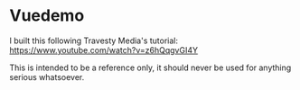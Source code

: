 # Vuedemo

I built this following Travesty Media's tutorial: https://www.youtube.com/watch?v=z6hQqgvGI4Y

This is intended to be a reference only, it should never be used for anything serious whatsoever.
